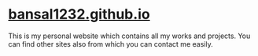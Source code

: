 # [bansal1232.github.io](https://bansal1232.github.io/)
This is my personal website which contains all my works and projects. You can find other sites also from which you can contact me easily.
